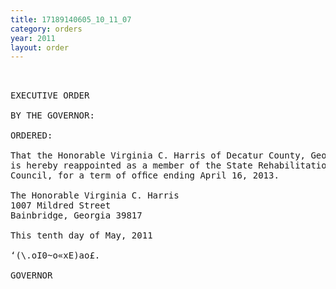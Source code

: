```yaml
---
title: 17189140605_10_11_07
category: orders
year: 2011
layout: order
---
```


<pre> 

EXECUTIVE ORDER

BY THE GOVERNOR:

ORDERED:

That the Honorable Virginia C. Harris of Decatur County, Georgia,
is hereby reappointed as a member of the State Rehabilitation
Council, for a term of ofﬁce ending April 16, 2013.

The Honorable Virginia C. Harris
1007 Mildred Street
Bainbridge, Georgia 39817

This tenth day of May, 2011

‘(\.oI0~o«xE)ao£.

GOVERNOR

</pre>
